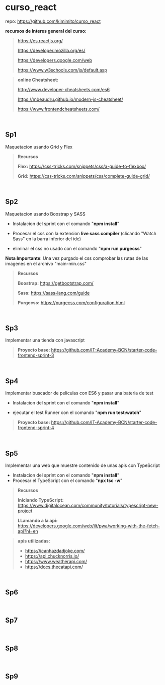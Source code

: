 # curso_react
repo: https://github.com/kimimito/curso_react

**recursos de interes general del curso:**

>https://es.reactjs.org/
>
>https://developer.mozilla.org/es/
>
>https://developers.google.com/web
>
>https://www.w3schools.com/js/default.asp

>**online Cheatsheet:**
>
>http://www.developer-cheatsheets.com/es6
>
>https://mbeaudru.github.io/modern-js-cheatsheet/
>
>https://www.frontendcheatsheets.com/

<br/>

## Sp1
Maquetacion usando Grid y Flex

>**Recursos**
>
>**Flex:** https://css-tricks.com/snippets/css/a-guide-to-flexbox/
>
>**Grid:** https://css-tricks.com/snippets/css/complete-guide-grid/

<br/>

## Sp2
Maquetacion usando Boostrap y SASS

- Instalacion del sprint con el comando "**npm install**"

- Procesar el css con la extension **live sass compiler** (clicando "Watch Sass" en la barra inferior del ide)

- eliminar el css no usado con el comando "**npm run purgecss**"

**Nota Importante**: Una vez purgado el css comprobar las rutas de las imagenes en el archivo "main-min.css"

>**Recursos**
>
>**Boostrap:** https://getbootstrap.com/
>
>**Sass:** https://sass-lang.com/guide
>
>**Purgecss:** https://purgecss.com/configuration.html

<br/>

## Sp3
Implementar una tienda con javascript

>**Proyecto base:** https://github.com/IT-Academy-BCN/starter-code-frontend-sprint-3

<br/>

## Sp4
Implementar buscador de peliculas con ES6 y pasar una bateria de test

- Instalacion del sprint con el comando "**npm install**"

- ejecutar el test Runner con el comando "**npm run test:watch**"

>**Proyecto base:** https://github.com/IT-Academy-BCN/starter-code-frontend-sprint-4

<br/>

## Sp5
Implementar una web que muestre contenido de unas apis con TypeScript

- Instalacion del sprint con el comando "**npm install**"
- Procesar el TypeScript con el comando "**npx tsc -w**"

>**Recursos**
>
>**Iniciando TypeScript:** https://www.digitalocean.com/community/tutorials/typescript-new-project
>
>**LLamando a la api:** https://developers.google.com/web/ilt/pwa/working-with-the-fetch-api?hl=en

> **apis utilizadas:**
>- https://icanhazdadjoke.com/
>- https://api.chucknorris.io/
>- https://www.weatherapi.com/
>- https://docs.thecatapi.com/

<br/>

## Sp6

<br/>

## Sp7

<br/>

## Sp8

<br/>

## Sp9